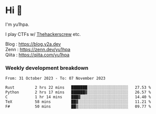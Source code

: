 # Hi 👋

I'm yu1hpa.

I play CTFs w/ [Thehackerscrew](https://www.thehackerscrew.team/) etc.

Blog : https://blog.y2a.dev  
Zenn : https://zenn.dev/yu1hpa  
Qiita : https://qiita.com/yu1hpa  

### Weekly development breakdown

<!--START_SECTION:waka-->

```txt
From: 31 October 2023 - To: 07 November 2023

Rust         2 hrs 22 mins   ███████░░░░░░░░░░░░░░░░░░   27.53 %
Python       2 hrs 17 mins   ██████▓░░░░░░░░░░░░░░░░░░   26.57 %
C            1 hr 14 mins    ███▓░░░░░░░░░░░░░░░░░░░░░   14.40 %
TeX          58 mins         ██▓░░░░░░░░░░░░░░░░░░░░░░   11.21 %
F#           50 mins         ██▒░░░░░░░░░░░░░░░░░░░░░░   09.77 %
```

<!--END_SECTION:waka-->

